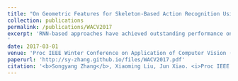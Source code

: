 ```yaml
---
title: "On Geometric Features for Skeleton-Based Action Recognition Using Multilayer LSTM Networks"
collection: publications
permalink: /publications/WACV2017
excerpt: 'RNN-based approaches have achieved outstanding performance on action recognition with skeleton inputs. Currently these methods limit their inputs to coordinates of joints and improve the accuracy mainly by extending RNN models to spatial domains in various ways. While such models explore relations between different parts directly from joint coordinates, we provide a simple universal spatial modeling method perpendicular to the RNN model en- hancement. Specifically, we select a set of simple geometric features, motivated by the evolution of previous work. With experiments on a 3-layer LSTM framework, we observe that the geometric relational features based on distances between joints and selected lines outperform other features and achieve state-of-art results on four datasets. Further, we show the sparsity of input gate weights in the first LSTM layer trained by geometric features and demonstrate that utilizing joint-line distances as input require less data for training.
'
date: 2017-03-01
venue: 'Proc IEEE Winter Conference on Application of Computer Vision (WACV)'
paperurl: 'http://sy-zhang.github.io/files/WACV2017.pdf'
citation: '<b>Songyang Zhang</b>, Xiaoming Liu, Jun Xiao. <i>Proc IEEE Winter Conference on Application of Computer Vision (WACV)</i>, March 2017.'
---
```


<!-- [Download paper here](http://academicpages.github.io/files/paper1.pdf) -->

<!-- Recommended citation: Your Name, You. (2009). "Paper Title Number 1." <i>Journal 1</i>. 1(1). -->